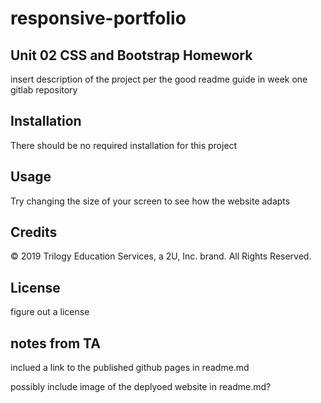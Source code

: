# responsive-portfolio

## Unit 02 CSS and Bootstrap Homework

insert description of the project per the good readme guide in week one gitlab repository

## Installation

There should be no required installation for this project

## Usage

Try changing the size of your screen to see how the website adapts

## Credits

© 2019 Trilogy Education Services, a 2U, Inc. brand. All Rights Reserved.

## License

figure out a license

## notes from TA

inclued a link to the published github pages in readme.md

possibly include image of the deplyoed website in readme.md?
